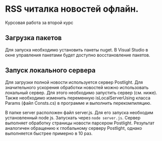 # RSS читалка новостей офлайн.
Курсовая работа за второй курс


## Загрузка пакетов
Для запуска необходимо установить пакеты nuget. В Visual Studio в окне управления пакетами будет доступно восстановление пакетов.


## Запуск локального сервера
Для загрузки полной новости используется сервер Postlight. Для значительного ускорения обработки новостей можно использовать локальный сервер. Для этого необходимо запустить сервер (см. ниже). Также необходимо изменить переменную isLocalServerUsing класса Params (файл Consts.cs) в программе и выполнить перекомпиляцию.

В папке server расположен файл server.js. Для его запуска необходим установленный node js. Запускать через ```node server.js```.
Сервер выполняет обработку страницы новости парсером Postlight. Результат аналогичен обращению к глобальному серверу Postlight, однако выполняется быстрее примерно в 10 раз.